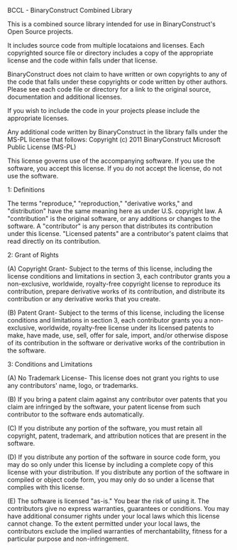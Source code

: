 BCCL - BinaryConstruct Combined Library

This is a combined source library intended for use in BinaryConstruct's Open Source projects. 

It includes source code from multiple locataions and licenses. 
Each copyrighted source file or directory includes a copy of the 
appropriate license and the code within falls under that license.

BinaryConstruct does not claim to have written or own copyrights to 
any of the code that falls under these copyrights or code written by other authors. 
Please see each code file or directory for a link to the original source, 
documentation and additional licenses.

If you wish to include the code in your projects please include the appropriate licenses.

Any additional code written by BinaryConstruct in the library falls under the MS-PL license that follows:
Copyright (c) 2011 BinaryConstruct
Microsoft Public License (MS-PL)

This license governs use of the accompanying software. If you use the software, you
accept this license. If you do not accept the license, do not use the software.

1: Definitions

The terms "reproduce," "reproduction," "derivative works," and "distribution" have the
same meaning here as under U.S. copyright law.
A "contribution" is the original software, or any additions or changes to the software.
A "contributor" is any person that distributes its contribution under this license.
"Licensed patents" are a contributor's patent claims that read directly on its contribution.

2: Grant of Rights

(A) Copyright Grant- Subject to the terms of this license, including the license conditions and limitations in section 3, each contributor grants you a non-exclusive, worldwide, royalty-free copyright license to reproduce its contribution, prepare derivative works of its contribution, and distribute its contribution or any derivative works that you create.

(B) Patent Grant- Subject to the terms of this license, including the license conditions and limitations in section 3, each contributor grants you a non-exclusive, worldwide, royalty-free license under its licensed patents to make, have made, use, sell, offer for sale, import, and/or otherwise dispose of its contribution in the software or derivative works of the contribution in the software.

3: Conditions and Limitations

(A) No Trademark License- This license does not grant you rights to use any contributors' name, logo, or trademarks.

(B) If you bring a patent claim against any contributor over patents that you claim are infringed by the software, your patent license from such contributor to the software ends automatically.

(C) If you distribute any portion of the software, you must retain all copyright, patent, trademark, and attribution notices that are present in the software.

(D) If you distribute any portion of the software in source code form, you may do so only under this license by including a complete copy of this license with your distribution. If you distribute any portion of the software in compiled or object code form, you may only do so under a license that complies with this license.

(E) The software is licensed "as-is." You bear the risk of using it. The contributors give no express warranties, guarantees or conditions. You may have additional consumer rights under your local laws which this license cannot change. To the extent permitted under your local laws, the contributors exclude the implied warranties of merchantability, fitness for a particular purpose and non-infringement.
